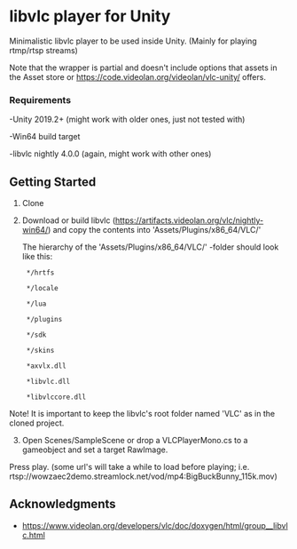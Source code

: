 # libvlc player for Unity
Minimalistic libvlc player to be used inside Unity. (Mainly for playing rtmp/rtsp streams)

Note that the wrapper is partial and doesn't include options that assets in the
Asset store or https://code.videolan.org/videolan/vlc-unity/ offers.

### Requirements
-Unity 2019.2+ (might work with older ones, just not tested with)

-Win64 build target

-libvlc nightly 4.0.0 (again, might work with other ones)

## Getting Started
1. Clone

2. Download or build libvlc (https://artifacts.videolan.org/vlc/nightly-win64/) and copy the contents into 'Assets/Plugins/x86_64/VLC/'

	The hierarchy of the 'Assets/Plugins/x86_64/VLC/' -folder should look like this:

		*/hrtfs

		*/locale

		*/lua

		*/plugins

		*/sdk

		*/skins

		*axvlx.dll

		*libvlc.dll

		*libvlccore.dll

Note! It is important to keep the libvlc's root folder named 'VLC' as in the cloned project.

3. Open Scenes/SampleScene or drop a VLCPlayerMono.cs to a gameobject and set a target RawImage.

Press play. (some url's will take a while to load before playing; i.e. rtsp://wowzaec2demo.streamlock.net/vod/mp4:BigBuckBunny_115k.mov)

## Acknowledgments

* https://www.videolan.org/developers/vlc/doc/doxygen/html/group__libvlc.html

